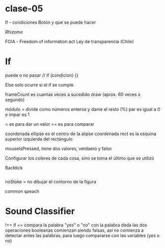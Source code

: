 # clase-05

If - condiciones
Botón y que se puede hacer

*Rhizome*

FOIA - Freedom of information act
Ley de transparencia (Chile)

# If 
puede o no pasar
// if (condicion) {}

Else solo ocurre si el if se cumple

frameCount es cuantas veces a sucedido draw (aprox. 60 veces x segundo)

módulo = divide como números enteros y dame el resto (%)
par es igual a 0 e impar es 1

= es para dar un valor 
== es para comparar 

coordenada ellipse es el centro de la alipse
coordenada rect es la esquina superior izquierda del rectángulo

mouseIsPressed, tiene dos valores, verdaero y falso

Configurar los coleres de cada cosa, sino se toma el último que se utilizó

Backtick 
``` javascript

```

noStoke = no dibujar el contorno de la figura

common speach

# Sound Classifier 
!== 
if == compara la palabra "yes" o "no" con la palabra dada
las dos operaciones booleanas comienzan siendo falsas, así no comienza a detectar antes las palabras, para luego compararse con las variables (yes o no)
